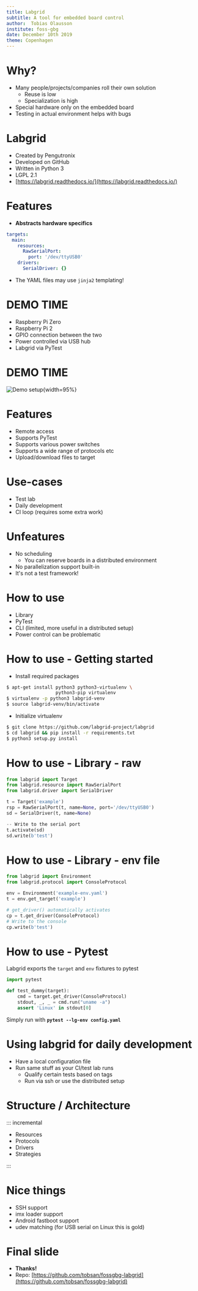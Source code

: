 ```yaml
---
title: Labgrid
subtitle: A tool for embedded board control
author:  Tobias Olausson
institute: foss-gbg
date: December 10th 2019
theme: Copenhagen
---
```


# Why?
- Many people/projects/companies roll their own solution
    - Reuse is low
    - Specialization is high
- Special hardware only on the embedded board
- Testing in actual environment helps with bugs

# Labgrid
- Created by Pengutronix
- Developed on GitHub
- Written in Python 3
- LGPL 2.1
- [https://labgrid.readthedocs.io/](https://labgrid.readthedocs.io/)

# Features
- **Abstracts hardware specifics**
```yaml
targets:
  main:
    resources:
      RawSerialPort:
        port: '/dev/ttyUSB0'
    drivers:
      SerialDriver: {}
```
- The YAML files may use `jinja2` templating!

# DEMO TIME
- Raspberry Pi Zero
- Raspberry Pi 2
- GPIO connection between the two
- Power controlled via USB hub
- Labgrid via PyTest

# DEMO TIME
![Demo setup](Pi_Labgrid_Setup.svg){width=95%}

# Features
- Remote access
- Supports PyTest
- Supports various power switches
- Supports a wide range of protocols etc
- Upload/download files to target

# Use-cases
- Test lab
- Daily development
- CI loop (requires some extra work)

# Unfeatures
- No scheduling
    - You can reserve boards in a distributed environment
- No parallelization support built-in
- It's not a test framework!

# How to use
- Library
- PyTest
- CLI (limited, more useful in a distributed setup)
- Power control can be problematic

# How to use - Getting started

- Install required packages
```bash
$ apt-get install python3 python3-virtualenv \
                  python3-pip virtualenv
$ virtualenv -p python3 labgrid-venv
$ source labgrid-venv/bin/activate
```

- Initialize virtualenv
```bash
$ git clone https://github.com/labgrid-project/labgrid
$ cd labgrid && pip install -r requirements.txt
$ python3 setup.py install
```

# How to use - Library - raw
```python
from labgrid import Target
from labgrid.resource import RawSerialPort
from labgrid.driver import SerialDriver

t = Target('example')
rsp = RawSerialPort(t, name=None, port='/dev/ttyUSB0')
sd = SerialDriver(t, name=None)

-- Write to the serial port
t.activate(sd)
sd.write(b'test')
```

# How to use - Library - env file
```python
from labgrid import Environment
from labgrid.protocol import ConsoleProtocol

env = Environment('example-env.yaml')
t = env.get_target('example')

# get_driver() automatically activates
cp = t.get_driver(ConsoleProtocol)
# Write to the console
cp.write(b'test')
```

# How to use - Pytest
Labgrid exports the `target` and `env` fixtures to pytest

```python
import pytest

def test_dummy(target):
    cmd = target.get_driver(ConsoleProtocol)
    stdout, _, _ = cmd.run("uname -a")
    assert 'Linux' in stdout[0]
```

Simply run with **`pytest --lg-env config.yaml`**

# Using labgrid for daily development
- Have a local configuration file
- Run same stuff as your CI/test lab runs
    - Qualify certain tests based on tags
    - Run via ssh or use the distributed setup

# Structure / Architecture
::: incremental

- Resources
- Protocols
- Drivers
- Strategies

:::

# Nice things
- SSH support
- imx loader support
- Android fastboot support
- udev matching (for USB serial on Linux this is gold)

# Final slide
- **Thanks!**
- Repo: [https://github.com/tobsan/fossgbg-labgrid](https://github.com/tobsan/fossgbg-labgrid)
